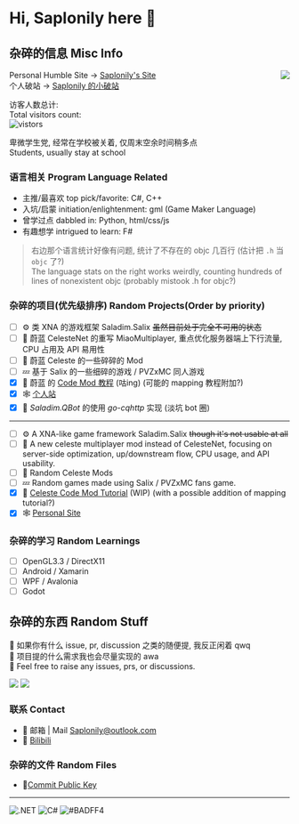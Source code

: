 # Hi, Saplonily here 👋

## 杂碎的信息 Misc Info

<img align="right" src="https://api.githubtrends.io/user/svg/Saplonily/langs?time_range=one_year&loc_metric=changed&theme=classic" />

Personal Humble Site -> [Saplonily's Site](https://saplonily.elecho.dev)  
个人破站 -> [Saplonily 的小破站](https://saplonily.elecho.dev)  

访客人数总计:  
Total visitors count:  
![vistors](https://count.getloli.com/get/@Saplonily?theme=moebooru)  

卑微学生党, 经常在学校被关着, 仅周末空余时间稍多点  
Students, usually stay at school

### 语言相关 Program Language Related

- 主推/最喜欢 top pick/favorite: C#, C++
- 入坑/启蒙 initiation/enlightenment: gml (Game Maker Language)
- 曾学过点 dabbled in: Python, html/css/js
- 有趣想学 intrigued to learn: F#

> 右边那个语言统计好像有问题, 统计了不存在的 objc 几百行 (估计把 `.h` 当 `objc` 了?)  
> The language stats on the right works weirdly, counting hundreds of lines of nonexistent objc (probably mistook .h for objc?)

### 杂碎的项目(优先级排序) Random Projects(Order by priority)

- [ ] ⚙ 类 XNA 的游戏框架 Saladim.Salix ~~虽然目前处于完全不可用的状态~~
- [ ] 🍓 蔚蓝 CelesteNet 的重写 MiaoMultiplayer, 重点优化服务器端上下行流量, CPU 占用及 API 易用性
- [ ] 🍓 蔚蓝 Celeste 的一些碎碎的 Mod
- [ ] 💤 基于 Salix 的一些细碎的游戏 / PVZxMC 同人游戏
- [x] 🍓 蔚蓝 的 [Code Mod 教程](https://saplonily.elecho.dev/celeste_mod_tutorial) (咕ing) (可能的 mapping 教程附加?)
- [x] 🕸 [个人站](https://saplonily.elecho.dev)
- [x] 👀 *Saladim.QBot* 的使用 *go-cqhttp* 实现 (淡坑 bot 圈)
---
- [ ] ⚙ A XNA-like game framework Saladim.Salix ~~though it's not usable at all~~
- [ ] 🍓 A new celeste multiplayer mod instead of CelesteNet, focusing on server-side optimization, up/downstream flow, CPU usage, and API usability.
- [ ] 🍓 Random Celeste Mods
- [ ] 💤 Random games made using Salix / PVZxMC fans game.
- [x] 🍓 [Celeste Code Mod Tutorial](https://saplonily.elecho.dev/celeste_mod_tutorial) (WIP) (with a possible addition of mapping tutorial?)
- [x] 🕸 [Personal Site](https://saplonily.elecho.dev)

### 杂碎的学习 Random Learnings

- [ ] OpenGL3.3 / DirectX11
- [ ] Android / Xamarin
- [ ] WPF / Avalonia
- [ ] Godot

## 杂碎的东西 Random Stuff

🤔 如果你有什么 issue, pr, discussion 之类的随便提, 我反正闲着 qwq  
🍕 项目提的什么需求我也会尽量实现的 awa  
🤔 Feel free to raise any issues, prs, or discussions.  

<img src="https://github-readme-stats.vercel.app/api?username=Saplonily"/>
<img src="https://api.githubtrends.io/user/svg/Saplonily/repos?time_range=one_year&group=other&loc_metric=changed&theme=classic"/>

### 联系 Contact

- 💬 邮箱 | Mail [Saplonily@outlook.com](mailto:Saplonily@outlook.com)
- 💬 [Bilibili](https://space.bilibili.com/39046375)

### 杂碎的文件 Random Files

- 🔑[Commit Public Key](./commit-public-key.txt)

---

![.NET](https://img.shields.io/badge/-.NET-%235f3cd8)
![C#](https://img.shields.io/badge/C%23-178600)
![#BADFF4](https://img.shields.io/badge/-%23BADFF4-%23badff4)